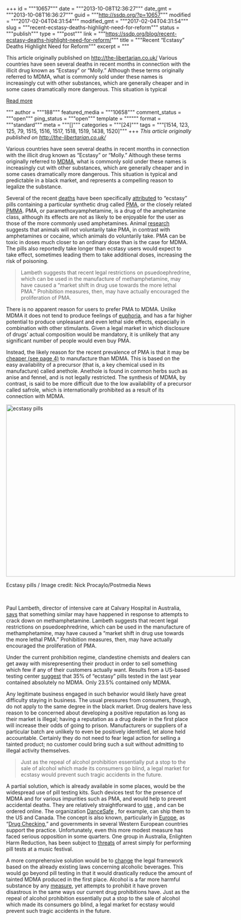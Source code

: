 +++
id = """10657"""
date = """2013-10-08T12:36:27"""
date_gmt = """2013-10-08T16:36:27"""
guid = """http://ssdp.org/?p=10657"""
modified = """2017-02-04T04:31:54"""
modified_gmt = """2017-02-04T04:31:54"""
slug = """recent-ecstasy-deaths-highlight-need-for-reform"""
status = """publish"""
type = """post"""
link = """https://ssdp.org/blog/recent-ecstasy-deaths-highlight-need-for-reform/"""
title = """Recent “Ecstasy” Deaths Highlight Need for Reform"""
excerpt = """<p>This article originally published on http://the-libertarian.co.uk/ Various countries have seen several deaths in recent months in connection with the illicit drug known as &#8220;Ecstasy&#8221; or &#8220;Molly.&#8221; Although these terms originally referred to MDMA, what is commonly sold under these names is increasingly cut with other substances, which are generally cheaper and in some cases dramatically more dangerous. This situation is typical</p>
<div class="h10"></div>
<p><a class="more-link2 flat" href="https://ssdp.org/blog/recent-ecstasy-deaths-highlight-need-for-reform/">Read more</a></p>
"""
author = """188"""
featured_media = """10658"""
comment_status = """open"""
ping_status = """open"""
template = """"""
format = """standard"""
meta = """[]"""
categories = """[24]"""
tags = """[1514, 123, 125, 79, 1515, 1516, 1517, 1518, 1519, 1438, 1520]"""
+++
<em>This article originally published on <a href="http://the-libertarian.co.uk/" target="_blank">http://the-libertarian.co.uk/</a></em>



Various countries have seen several deaths in recent months in connection with the illicit drug known as &#8220;Ecstasy&#8221; or &#8220;Molly.&#8221; Although these terms originally referred to <a href="http://ssdp.org/news/blog/mdma-still-harshly-restricted-despite-medical-benefits/" target="_blank">MDMA</a>, what is commonly sold under these names is increasingly cut with other substances, which are generally cheaper and in some cases dramatically more dangerous. This situation is typical and predictable in a black market, and represents a compelling reason to legalize the substance.



Several of the recent <a href="http://abcnews.go.com/US/story?id=95562&amp;page=1" target="_blank">deaths</a> have been specifically <a href="http://www.theguardian.com/society/shortcuts/2013/jul/22/pma-not-another-drug-scare-story" target="_blank">attributed</a> to “ecstasy” pills containing a particular synthetic drug called <a href="http://www.bbc.co.uk/newsbeat/23618912" target="_blank">PMA</a>, or the closely related <a href="http://news.nationalpost.com/2012/06/14/ecstasy-can-be-safe-if-taken-in-its-purest-form-b-c-health-chief-says/" target="_blank">PMMA</a>. PMA, or paramethoxyamphetamine, is a drug of the amphetamine class, although its effects are not as likely to be enjoyable for the user as those of the more commonly used amphetamines. Animal <a href="https://www.sciencedirect.com/science/article/pii/009130579290077S" target="_blank">research</a> suggests that animals will not voluntarily take PMA, in contrast with amphetamines or cocaine, which animals do voluntarily take. PMA can be toxic in doses much closer to an ordinary dose than is the case for MDMA. The pills also reportedly take longer than ecstasy users would expect to take effect, sometimes leading them to take additional doses, increasing the risk of poisoning.

<blockquote>Lambeth suggests that recent legal restrictions on psuedoephredrine, which can be used in the manufacture of methamphetamine, may have caused a “market shift in drug use towards the more lethal PMA.” Prohibition measures, then, may have actually encouraged the proliferation of PMA.</blockquote>

There is no apparent reason for users to prefer PMA to MDMA. Unlike MDMA it does not tend to produce feelings of <a href="https://en.wikipedia.org/wiki/Para-methoxyamphetamine" target="_blank">euphoria</a>, and has a far higher potential to produce unpleasant and even lethal side effects, especially in combination with other stimulants. Given a legal market in which disclosure of drugs’ actual composition would be mandatory, it is unlikely that any significant number of people would even buy PMA.



Instead, the likely reason for the recent prevalence of PMA is that it may be <a href="http://jat.oxfordjournals.org/content/27/4/253.full.pdf" target="_blank">cheaper (see page 4)</a> to manufacture than MDMA. This is based on the easy availability of a precursor (that is, a key chemical used in its manufacture) called anethole. Anethole is found in common herbs such as anise and fennel, and is not legally restricted. The synthesis of MDMA, by contrast, is said to be more difficult due to the low availability of a precursor called safrole, which is internationally prohibited as a result of its connection with MDMA.



<div id="attachment_10658" style="width: 630px" class="wp-caption aligncenter"><a href="/assets/2013/10/ecstasy-pills2.jpg"><img class="size-full wp-image-10658" alt="ecstasy pills" src="http://ssdp.org/assets/2013/10/ecstasy-pills2.jpg" width="620" height="465" /></a><p class="wp-caption-text">Ecstasy pills / Image credit: Nick Procaylo/Postmedia News</p></div>



&nbsp;



Paul Lambeth, director of intensive care at Calvary Hospital in Australia, <a href="http://news.smh.com.au/national/warning-of-possible-shift-to-killer-drug-20080407-2482.html">says</a> that something similar may have happened in response to attempts to crack down on methamphetamine. Lambeth suggests that recent legal restrictions on psuedoephredrine, which can be used in the manufacture of methamphetamine, may have caused a “market shift in drug use towards the more lethal PMA.” Prohibition measures, then, may have actually encouraged the proliferation of PMA.



Under the current prohibition regime, clandestine chemists and dealers can get away with misrepresenting their product in order to sell something which few if any of their customers actually want. Results from a US-based testing center <a href="http://www.ecstasydata.org/stats.php?style=percent&amp;datetype=testingdate&amp;source=ecstasydata" target="_blank">suggest</a> that 35% of “ecstasy” pills tested in the last year contained absolutely no MDMA. Only 23.5% contained only MDMA.

Any legitimate business engaged in such behavior would likely have great difficulty staying in business. The usual pressures from consumers, though, do not apply to the same degree in the black market. Drug dealers have less reason to be concerned about developing a positive reputation as long as their market is illegal; having a reputation as a drug dealer in the first place will increase their odds of going to prison. Manufacturers or suppliers of a particular batch are unlikely to even be positively identified, let alone held accountable. Certainly they do not need to fear legal action for selling a tainted product; no customer could bring such a suit without admitting to illegal activity themselves.

<blockquote>Just as the repeal of alcohol prohibition essentially put a stop to the sale of alcohol which made its consumers go blind, a legal market for ecstasy would prevent such tragic accidents in the future.</blockquote>

A partial solution, which is already available in some places, would be the widespread use of pill testing kits. Such devices test for the presence of MDMA and for various impurities such as PMA, and would help to prevent accidental deaths. They are relatively straightforward to <a href="http://www.dancesafe.org/health-and-safety/adulterant-screening-kit-instructions" target="_blank">use</a> , and can be ordered online. The organization <a href="http://www.dancesafe.org/about-dancesafe" target="_blank">DanceSafe</a> , for example, can ship them to the US and Canada. The concept is also known, particularly in <a href="http://www.safernightlife.org/pdfs/drug_checking/Factsheet%20on%20Drug%20Checking%20in%20Europe_ENG.pdf" target="_blank">Europe</a>, as “<a href="https://de.wikipedia.org/wiki/Drug-Checking" target="_blank">Drug Checking</a>,” and governments in several Western European countries support the practice. Unfortunately, even this more modest measure has faced serious opposition in some quarters. One group in Australia, Enlighten Harm Reduction, has been subject to <a href="http://stopthedrugwar.org/chronicle-old/414/melbourneraves.shtml" target="_blank">threats</a> of arrest simply for performing pill tests at a music festival.



A more comprehensive solution would be to <a href="http://fullcomment.nationalpost.com/2012/06/15/jesse-kline-legalizing-ecstasy-would-save-lives/" target="_blank">change</a> the legal framework based on the already existing laws concerning alcoholic beverages. This would go beyond pill testing in that it would drastically reduce the amount of tainted MDMA produced in the first place. Alcohol is a far more harmful substance by any <a href="http://www.economist.com/blogs/dailychart/2010/11/drugs_cause_most_harm" target="_blank">measure</a>, yet attempts to prohibit it have proven disastrous in the same ways our current drug prohibitions have. Just as the repeal of alcohol prohibition essentially put a stop to the sale of alcohol which made its consumers go blind, a legal market for ecstasy would prevent such tragic accidents in the future.
